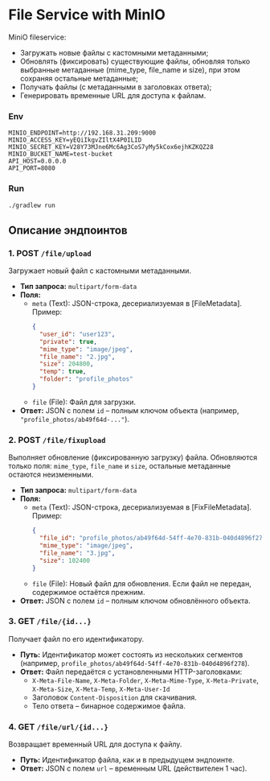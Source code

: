 # File Service with MinIO

MiniO fileservice:

- Загружать новые файлы с кастомными метаданными;
- Обновлять (фиксировать) существующие файлы, обновляя только выбранные метаданные (mime_type, file_name и size), при этом сохраняя остальные метаданные;
- Получать файлы (с метаданными в заголовках ответа);
- Генерировать временные URL для доступа к файлам.

### Env
```env
MINIO_ENDPOINT=http://192.168.31.209:9000
MINIO_ACCESS_KEY=yEQiIkgvZIltX4P0ILID
MINIO_SECRET_KEY=V28Y73MJne6Mc6Ag3CoS7yMy5kCox6ejhKZKQZ28
MINIO_BUCKET_NAME=test-bucket
API_HOST=0.0.0.0
API_PORT=8080
```

### Run

```bash
./gradlew run
```

## Описание эндпоинтов

### 1. POST `/file/upload`

Загружает новый файл с кастомными метаданными.

- **Тип запроса:** `multipart/form-data`
- **Поля:**
    - `meta` (Text): JSON-строка, десериализуемая в [FileMetadata]. Пример:
      ```json
      {
        "user_id": "user123",
        "private": true,
        "mime_type": "image/jpeg",
        "file_name": "2.jpg",
        "size": 204800,
        "temp": true,
        "folder": "profile_photos"
      }
      ```
    - `file` (File): Файл для загрузки.
- **Ответ:** JSON с полем `id` – полным ключом объекта (например, `"profile_photos/ab49f64d-..."`).

### 2. POST `/file/fixupload`

Выполняет обновление (фиксированную загрузку) файла. Обновляются только поля: `mime_type`, `file_name` и `size`, остальные метаданные остаются неизменными.

- **Тип запроса:** `multipart/form-data`
- **Поля:**
    - `meta` (Text): JSON-строка, десериализуемая в [FixFileMetadata]. Пример:
      ```json
      {
        "file_id": "profile_photos/ab49f64d-54ff-4e70-831b-040d4896f278",
        "mime_type": "image/jpeg",
        "file_name": "3.jpg",
        "size": 102400
      }
      ```
    - `file` (File): Новый файл для обновления. Если файл не передан, содержимое остаётся прежним.
- **Ответ:** JSON с полем `id` – полным ключом обновлённого объекта.

### 3. GET `/file/{id...}`

Получает файл по его идентификатору.

- **Путь:** Идентификатор может состоять из нескольких сегментов (например, `profile_photos/ab49f64d-54ff-4e70-831b-040d4896f278`).
- **Ответ:** Файл передаётся с установленными HTTP-заголовками:
    - `X-Meta-File-Name`, `X-Meta-Folder`, `X-Meta-Mime-Type`, `X-Meta-Private`, `X-Meta-Size`, `X-Meta-Temp`, `X-Meta-User-Id`
    - Заголовок `Content-Disposition` для скачивания.
    - Тело ответа – бинарное содержимое файла.

### 4. GET `/file/url/{id...}`

Возвращает временный URL для доступа к файлу.

- **Путь:** Идентификатор файла, как и в предыдущем эндпоинте.
- **Ответ:** JSON с полем `url` – временным URL (действителен 1 час).

